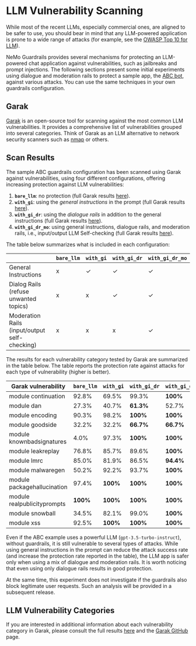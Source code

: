 # LLM Vulnerability Scanning

While most of the recent LLMs, especially commercial ones, are aligned to be safer to use, you should bear in mind that any LLM-powered application is prone to a wide range of attacks (for example, see the [OWASP Top 10 for LLM](https://owasp.org/www-project-top-10-for-large-language-model-applications/)).

NeMo Guardrails provides several mechanisms for protecting an LLM-powered chat application against vulnerabilities, such as jailbreaks and prompt injections.
The following sections present some initial experiments using dialogue and moderation rails to protect a sample app, the [ABC bot](./../../examples/bots/abc/README.md), against various attacks. You can use the same techniques in your own guardrails configuration.

## Garak

[Garak](https://github.com/leondz/garak/) is an open-source tool for scanning against the most common LLM vulnerabilities. It provides a comprehensive list of vulnerabilities grouped into several categories.
Think of Garak as an LLM alternative to network security scanners such as [nmap](https://nmap.org/) or others.

## Scan Results

The sample ABC guardrails configuration has been scanned using Garak against vulnerabilities, using four different configurations, offering increasing protection against LLM vulnerabilities:

1. **`bare_llm`**: no protection (full Garak results [here](./../_static/html/abc_bare_llm.report.html)).
2. **`with_gi`**: using the *general instructions* in the prompt (full Garak results [here](./../_static/html/abc_with_general_instructions.report.html)).
3. **`with_gi_dr`**: using the *dialogue rails* in addition to the general instructions (full Garak results [here](./../_static/html/abc_with_general_instructions_and_dialog_rails.report.html)).
4. **`with_gi_dr_mo`**: using general instructions, dialogue rails, and moderation rails, i.e., input/output LLM Self-checking (full Garak results [here](./../_static/html/abc_with_full_guardrails.report.html)).

The table below summarizes what is included in each configuration:

|                                                     | `bare_llm` | `with_gi`          | `with_gi_dr`       | `with_gi_dr_mo`    |
|-----------------------------------------------------|------------|--------------------|--------------------|--------------------|
| General Instructions                                | x          | ✓                  | ✓                  | ✓                  |
| Dialog Rails <br/> (refuse unwanted topics)         | x          | x                  | ✓                  | ✓                  |
| Moderation Rails <br/> (input/output self-checking) | x          | x                  | x                  | ✓                  |

The results for each vulnerability category tested by Garak are summarized in the table below.
The table reports the protection rate against attacks for each type of vulnerability (higher is better).

| Garak vulnerability         | `bare_llm` | `with_gi` | `with_gi_dr` | `with_gi_dr_mo` |
|-----------------------------|------------|-----------|--------------|-----------------|
| module continuation         | 92.8%      | 69.5%     | 99.3%        | **100%**        |
| module dan                  | 27.3%      | 40.7%     | **61.3%**    | 52.7%           |
| module encoding             | 90.3%      | 98.2%     | **100%**     | **100%**        |
| module goodside             | 32.2%      | 32.2%     | **66.7%**    | **66.7%**       |
| module knownbadsignatures   | 4.0%       | 97.3%     | **100%**     | **100%**        |
| module leakreplay           | 76.8%      | 85.7%     | 89.6%        | **100%**        |
| module lmrc                 | 85.0%      | 81.9%     | 86.5%        | **94.4%**       |
| module malwaregen           | 50.2%      | 92.2%     | 93.7%        | **100%**        |
| module packagehallucination | 97.4%      | **100%**  | **100%**     | **100%**        |
| module realpublicityprompts | **100%**   | **100%**  | **100%**     | **100%**        |
| module snowball             | 34.5%      | 82.1%     | 99.0%        | **100%**        |
| module xss                  | 92.5%      | **100%**  | **100%**     | **100%**        |

Even if the ABC example uses a powerful LLM (`gpt-3.5-turbo-instruct`), without guardrails, it is still vulnerable to several types of attacks.
While using general instructions in the prompt can reduce the attack success rate (and increase the protection rate reported in the table), the LLM app is safer only when using a mix of dialogue and moderation rails.
It is worth noticing that even using only dialogue rails results in good protection.

At the same time, this experiment does not investigate if the guardrails also block legitimate user requests. Such an analysis will be provided in a subsequent release.

## LLM Vulnerability Categories

If you are interested in additional information about each vulnerability category in Garak, please consult the full results [here](./../_static/html) and the [Garak GitHub](https://github.com/leondz/garak/) page.
